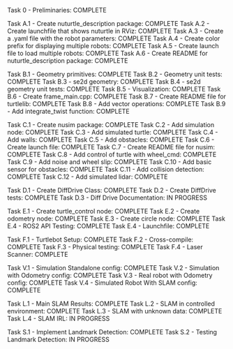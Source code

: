 Task 0 - Preliminaries: COMPLETE

Task A.1 - Create nuturtle_description package: COMPLETE
Task A.2 - Create launchfile that shows nuturtle in RViz: COMPLETE
Task A.3 - Create a .yaml file with the robot parameters: COMPLETE
Task A.4 - Create color prefix for displaying multiple robots: COMPLETE
Task A.5 - Create launch file to load multiple robots: COMPLETE
Task A.6 - Create README for nuturtle_description package: COMPLETE

Task B.1 - Geometry primitives: COMPLETE
Task B.2 - Geometry unit tests: COMPLETE
Task B.3 - se2d geometry: COMPLETE
Task B.4 - se2d geometry unit tests: COMPLETE
Task B.5 - Visualization: COMPLETE
Task B.6 - Create frame_main.cpp: COMPLETE
Task B.7 - Create README file for turtlelib: COMPLETE
Task B.8 - Add vector operations: COMPLETE
Task B.9 - Add integrate_twist function: COMPLETE

Task C.1 - Create nusim package: COMPLETE
Task C.2 - Add simulation node: COMPLETE
Task C.3 - Add simulated turtle: COMPLETE
Task C.4 - Add walls: COMPLETE
Task C.5 - Add obstacles: COMPLETE
Task C.6 - Create launch file: COMPLETE
Task C.7 - Create README file for nusim: COMPLETE
Task C.8 - Add control of turtle with wheel_cmd: COMPLETE
Task C.9 - Add noise and wheel slip: COMPLETE
Task C.10 - Add basic sensor for obstacles: COMPLETE
Task C.11 - Add collision detection: COMPLETE
Task C.12 - Add simulated lidar: COMPLETE

Task D.1 - Create DiffDrive Class: COMPLETE
Task D.2 - Create DiffDrive tests: COMPLETE
Task D.3 - Diff Drive Documentation: IN PROGRESS

Task E.1 - Create turtle_control node: COMPLETE
Task E.2 - Create odometry node: COMPLETE
Task E.3 - Create circle node: COMPLETE
Task E.4 - ROS2 API Testing: COMPLETE
Task E.4 - Launchfile: COMPLETE

Task F.1 - Turtlebot Setup: COMPLETE
Task F.2 - Cross-compile: COMPLETE
Task F.3 - Physical testing: COMPLETE
Task F.4 - Laser Scanner: COMPLETE

Task V.1 - Simulation Standalone config: COMPLETE
Task V.2 - Simulation with Odometry config: COMPLETE
Task V.3 - Real robot with Odometry config: COMPLETE
Task V.4 - Simulated Robot With SLAM config: COMPLETE

Task L.1 - Main SLAM Results: COMPLETE
Task L.2 - SLAM in controlled environment: COMPLETE
Task L.3 - SLAM with unknown data: COMPLETE
Task L.4 - SLAM IRL: IN PROGRESS

Task S.1 - Implement Landmark Detection: COMPLETE
Task S.2 - Testing Landmark Detection: IN PROGRESS